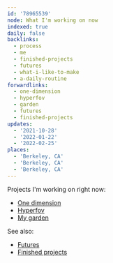 ```yaml
---
id: '78965539'
node: What I'm working on now
indexed: true
daily: false
backlinks:
  - process
  - me
  - finished-projects
  - futures
  - what-i-like-to-make
  - a-daily-routine
forwardlinks:
  - one-dimension
  - hyperfov
  - garden
  - futures
  - finished-projects
updates:
  - '2021-10-28'
  - '2022-01-22'
  - '2022-02-25'
places:
  - 'Berkeley, CA'
  - 'Berkeley, CA'
  - 'Berkeley, CA'
---
```


Projects I'm working on right now:

- [One dimension](one-dimension.md)
- [Hyperfov](hyperfov.md)
- [My garden](garden.md)

See also:

- [Futures](futures.md)
- [Finished projects](finished-projects.md)
